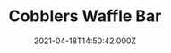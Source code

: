 ---
date: 2021-04-18T14:50:42.000Z
title: Cobblers Waffle Bar
latitude: 52.04468213901608
longitude: 0.9533968424119266
category: checkin
---